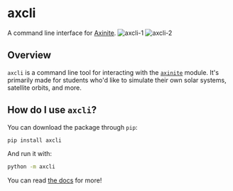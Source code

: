# axcli
A command line interface for [Axinite](https://github.com/jewels86/axinite).
![axcli-1](https://github.com/user-attachments/assets/e1ce81c3-dc32-4cf0-848c-6e1e2578fb70)
![axcli-2](https://github.com/user-attachments/assets/85b4a587-f21a-44d7-b466-72ec1a3b5a78)

## Overview
`axcli` is a command line tool for interacting with the [`axinite`](https://github.com/jewels86/axinite) module. It's primarily made for students who'd like to simulate their own solar systems, satellite orbits, and more. 
## How do I use `axcli`?
You can download the package through `pip`:
```bash
pip install axcli
```
And run it with:
```bash
python -m axcli
```

You can read [the docs](https://jewels86.gitbook.io/axinite/axcli) for more!
